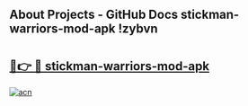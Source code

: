 ## About Projects - GitHub Docs stickman-warriors-mod-apk !zybvn

# <h2><a href="https://andorid.site?title=stickman-warriors-mod-apk&ref=13PRO">🔗👉 🔴 stickman-warriors-mod-apk</a></h2>

[![acn](https://github.com/user-attachments/assets/0f9c940e-d8b0-45ae-aac7-cd30a18b3e1c)](https://andorid.site?title=stickman-warriors-mod-apk&ref=13PRO)

